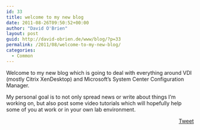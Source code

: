 ```yaml
---
id: 33
title: welcome to my new blog
date: 2011-08-26T09:50:52+00:00
author: "David O'Brien"
layout: post
guid: http://david-obrien.de/www/blog/?p=33
permalink: /2011/08/welcome-to-my-new-blog/
categories:
  - Common
---
```

Welcome to my new blog which is going to deal with everything around VDI (mostly Citrix XenDesktop) and Microsoft&#8217;s System Center Configuration Manager.

My personal goal is to not only spread news or write about things I&#8217;m working on, but also post some video tutorials which will hopefully help some of you at work or in your own lab environment. 

<div style="float: right; margin-left: 10px;">
  <a href="https://twitter.com/share" onclick="_gaq.push(['_trackEvent', 'outbound-article', 'https://twitter.com/share', 'Tweet']);" class="twitter-share-button" data-count="vertical" data-url="http://www.david-obrien.net/2011/08/welcome-to-my-new-blog/">Tweet</a>
</div>
